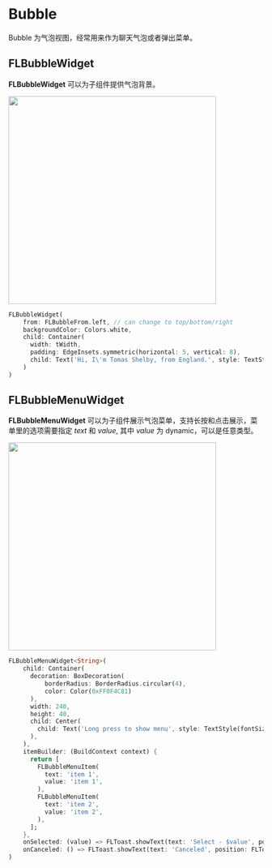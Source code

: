 # Bubble

Bubble 为气泡视图，经常用来作为聊天气泡或者弹出菜单。

## FLBubbleWidget

**FLBubbleWidget** 可以为子组件提供气泡背景。

<p align="left">
    <img width="410" src="http://abtfun.oss-cn-beijing.aliyuncs.com/img/2019-12-12-%E6%88%AA%E5%B1%8F2019-12-12%E4%B8%8B%E5%8D%882.45.11.png" />
</p>

```dart
FLBubbleWidget(
    from: FLBubbleFrom.left, // can change to top/bottom/right
    backgroundColor: Colors.white,
    child: Container(
      width: tWidth,
      padding: EdgeInsets.symmetric(horizontal: 5, vertical: 8),
      child: Text('Hi, I\'m Tomas Shelby, from England.', style: TextStyle(fontSize: 15), softWrap: true),
    )
)
```

## FLBubbleMenuWidget

**FLBubbleMenuWidget** 可以为子组件展示气泡菜单，支持长按和点击展示，菜单里的选项需要指定 *text* 和 *value*, 其中 *value* 为 dynamic，可以是任意类型。

<p align="left">
    <img width="410" src="http://abtfun.oss-cn-beijing.aliyuncs.com/img/2019-12-12-bubble_menu.gif" />
</p>

```dart
FLBubbleMenuWidget<String>(
    child: Container(
      decoration: BoxDecoration(
          borderRadius: BorderRadius.circular(4),
          color: Color(0xFF0F4C81)
      ),
      width: 240,
      height: 40,
      child: Center(
        child: Text('Long press to show menu', style: TextStyle(fontSize: 17, color: Colors.white)),
      ),
    ),
    itemBuilder: (BuildContext context) {
      return [
        FLBubbleMenuItem(
          text: 'item 1',
          value: 'item 1',
        ),
        FLBubbleMenuItem(
          text: 'item 2',
          value: 'item 2',
        ),
      ];
    },
    onSelected: (value) => FLToast.showText(text: 'Select - $value', position: FLToastPosition.bottom),
    onCanceled: () => FLToast.showText(text: 'Canceled', position: FLToastPosition.bottom),
)
```



